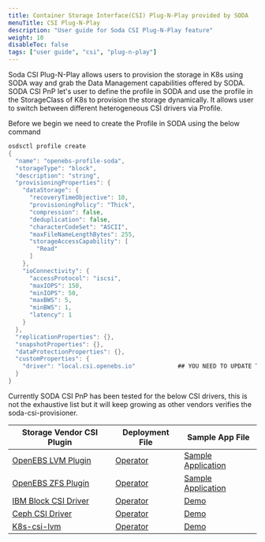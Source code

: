 ```yaml
---
title: Container Storage Interface(CSI) Plug-N-Play provided by SODA
menuTitle: CSI Plug-N-Play
description: "User guide for Soda CSI Plug-N-Play feature"
weight: 10
disableToc: false
tags: ["user guide", "csi", "plug-n-play"] 
---
```


Soda CSI Plug-N-Play allows users to provision the storage in K8s using SODA way and grab the Data Management capabilities offered by SODA.
SODA CSI PnP let's user to define the profile in SODA and use the profile in the StorageClass of K8s to provision the storage 
dynamically. It allows user to switch between different heterogeneous CSI drivers via Profile.
    
Before we begin we need to create the Profile in SODA using the below command
```go
osdsctl profile create
{
  "name": "openebs-profile-soda",
  "storageType": "block",
  "description": "string",
  "provisioningProperties": {
    "dataStorage": {
      "recoveryTimeObjective": 10,
      "provisioningPolicy": "Thick",
      "compression": false,
      "deduplication": false,
      "characterCodeSet": "ASCII",
      "maxFileNameLengthBytes": 255,
      "storageAccessCapability": [
        "Read"
      ]
    },
    "ioConnectivity": {
      "accessProtocol": "iscsi",
      "maxIOPS": 150,
      "minIOPS": 50,
      "maxBWS": 5,
      "minBWS": 1,
      "latency": 1
    }
  },
  "replicationProperties": {},
  "snapshotProperties": {},
  "dataProtectionProperties": {},
  "customProperties": {
    "driver": "local.csi.openebs.io"            ## YOU NEED TO UPDATE THE DRIVER WITH VENDOR DRIVER NAME
  }
}
```

Currently SODA CSI PnP has been tested for the below CSI drivers, this is not the exhaustive list but it will keep growing as other vendors verifies the soda-csi-provisioner.  


<table>
   <thead>
      <tr>
         <th>Storage Vendor CSI Plugin</th>
         <th>Deployment File</th>
         <th>Sample App File</th>
      </tr>
   </thead>
   <tbody>
      <tr>
         <td><a href="https://github.com/openebs/lvm-localpv">OpenEBS LVM Plugin</a></td>
         <td><a href="https://github.com/asifdxtreme/soda-ucp/blob/main/examples/openebs/driver/lvm-operator.yaml">Operator</a> </td>
         <td><a href="https://github.com/asifdxtreme/soda-ucp/blob/main/examples/openebs/app/app.yaml">Sample Application</a></td>
      </tr>
      <tr>
         <td><a href="https://github.com/openebs/zfs-localpv"> OpenEBS ZFS Plugin</a></td>
         <td><a href="https://github.com/asifdxtreme/soda-ucp/blob/main/examples/openebs/driver/zfs-operator.yaml">Operator</a></td>
         <td><a href="https://github.com/asifdxtreme/soda-ucp/blob/main/examples/openebs/app/app.yaml">Sample Application</a></td>
      </tr>
      <tr>
         <td><a href="https://github.com/IBM/ibm-block-csi-driver"> IBM Block CSI Driver</a></td>
         <td><a href="https://github.com/sodafoundation/examples/tree/master/soda-csi-plug-n-play-poc/deploy/kubernetes/ibm">Operator</a></td>
         <td><a href="https://github.com/sodafoundation/examples/tree/master/soda-csi-plug-n-play-poc/deploy/kubernetes/demo">Demo</a></td>
      </tr>
      <tr>
         <td><a href="https://github.com/ceph/ceph-csi"> Ceph CSI Driver</a></td>
         <td><a href="https://github.com/sodafoundation/examples/tree/master/soda-csi-plug-n-play-poc/deploy/kubernetes/cephcsi/rbd">Operator</a></td>
         <td><a href="https://github.com/sodafoundation/examples/tree/master/soda-csi-plug-n-play-poc/deploy/kubernetes/demo">Demo</a></td>
      </tr>
      <tr>
         <td><a href="https://github.com/wavezhang/k8s-csi-lvm">K8s-csi-lvm</a></td>
         <td><a href="https://github.com/sodafoundation/examples/tree/master/soda-csi-plug-n-play-poc/deploy/kubernetes/lvm">Operator</a></td>
         <td><a href="https://github.com/sodafoundation/examples/tree/master/soda-csi-plug-n-play-poc/deploy/kubernetes/demo">Demo</a></td>
      </tr>
   </tbody>
</table>